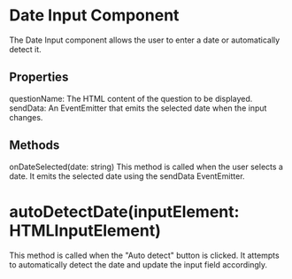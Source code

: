 # Date Input Component

The Date Input component allows the user to enter a date or automatically detect it.

## Properties

questionName: The HTML content of the question to be displayed.
sendData: An EventEmitter that emits the selected date when the input changes.

## Methods

onDateSelected(date: string)
This method is called when the user selects a date. It emits the selected date using the sendData EventEmitter.

# autoDetectDate(inputElement: HTMLInputElement)
This method is called when the "Auto detect" button is clicked. It attempts to automatically detect the date and update the input field accordingly.
